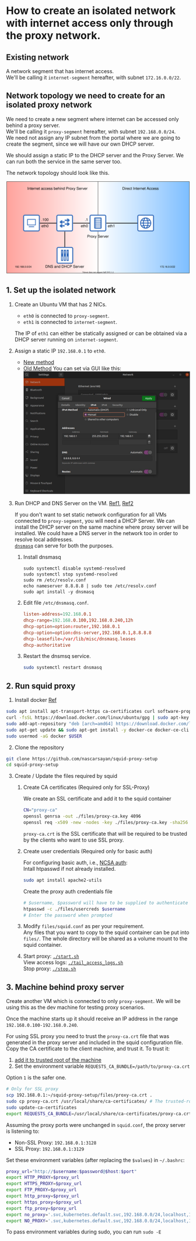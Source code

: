 # How to create an isolated network with internet access only through the proxy network.

## Existing network

A network segment that has internet access.<br/>
We'll be calling it `internet-segment` hereafter, with subnet `172.16.0.0/22`.

## Network topology we need to create for an isolated proxy network

We need to create a new segment where internet can be accessed only behind a proxy server.<br/>
We'll be calling it `proxy-segment` hereafter, with subnet `192.168.0.0/24`.<br/>
We need not assign any IP subnet from the portal where we are going to create the segment,
since we will have our own DHCP server.

We should assign a static IP to the DHCP server and the Proxy Server. We can run both the service in the same server too.

The network topology should look like this.

![Network Topology](./assets/topology.svg)

## 1. Set up the isolated network

1.  Create an Ubuntu VM that has 2 NICs.
    - `eth0` is connected to `proxy-segment`.
    - `eth1` is connected to `internet-segment`.

     The IP of `eth1` can either be statically assigned or can be obtained via a DHCP server running on `internet-segment`.

2.  Assign a static IP `192.168.0.1` to `eth0`.
    - [New method][1]
    - [Old Method][2]
    You can set via GUI like this:
    ![Static IP](./assets/static-ip.jpg)

3.  Run DHCP and DNS Server on the VM. [Ref1][3], [Ref2][4]
    
    If you don't want to set static network configuration for all VMs connected to `proxy-segment`, you will need a DHCP Server. We can install the DHCP server on the same machine where proxy server will be installed. We could have a DNS server in the network too in order to resolve local addresses.<br/>
    [`dnsmasq`][dnsmasq_arch] can serve for both the purposes.

    1.  Install dnsmasq
        ```
        sudo systemctl disable systemd-resolved
        sudo systemctl stop systemd-resolved
        sudo rm /etc/resolv.conf
        echo nameserver 8.8.8.8 | sudo tee /etc/resolv.conf
        sudo apt install -y dnsmasq
        ```
      
    2.  Edit file `/etc/dnsmasq.conf`.
        ```conf
        listen-address=192.168.0.1
        dhcp-range=192.168.0.100,192.168.0.240,12h
        dhcp-option=option:router,192.168.0.1
        dhcp-option=option:dns-server,192.168.0.1,8.8.8.8
        dhcp-leasefile=/var/lib/misc/dnsmasq.leases
        dhcp-authoritative
        ```
    
    4.  Restart the dnsmsq service.
        ```bash
        sudo systemctl restart dnsmasq
        ```

## 2. Run squid proxy

1. Install docker [Ref][5]

```bash
sudo apt install apt-transport-https ca-certificates curl software-properties-common
curl -fsSL https://download.docker.com/linux/ubuntu/gpg | sudo apt-key add -
sudo add-apt-repository "deb [arch=amd64] https://download.docker.com/linux/ubuntu $(lsb_release -cs) stable"
sudo apt-get update && sudo apt-get install -y docker-ce docker-ce-cli containerd.io
sudo usermod -aG docker $USER
```

2. Clone the repository

```bash
git clone https://github.com/nascarsayan/squid-proxy-setup
cd squid-proxy-setup
```

3. Create / Update the files required by squid

    1.  Create CA certificates (Required only for SSL-Proxy)

        We create an SSL certificate and add it to the squid container
        ```bash
        CN="proxy-ca"
        openssl genrsa -out ./files/proxy-ca.key 4096
        openssl req -x509 -new -nodes -key ./files/proxy-ca.key -sha256 -subj "/C=US/ST=CA/CN=$CN" -days 1024 -out ./files/proxy-ca.crt
        ```
        `proxy-ca.crt` is the SSL certificate that will be required to be trusted by the clients who want to use SSL proxy.
    
    2.  Create user credentials (Required only for basic auth)

        For configuring basic auth, i.e., [NCSA auth][6]:<br/>
        Intall htpasswd if not already installed.
        ```bash
        sudo apt install apache2-utils
        ```

        Create the proxy auth credentials file
        ```bash
        # $username, $password will have to be supplied to authenticate to the proxy server
        htpasswd -c ./files/usercreds $username
        # Enter the password when prompted
        ```

    3.  Modify `files/squid.conf` as per your requirement.<br/>
        Any files that you want to copy to the squid container can be put into `files/`.
        The whole directory will be shared as a volume mount to the squid container.

    4.  Start proxy: [`./start.sh`](./start.sh)<br/>
        View access logs: [`./tail_access_logs.sh`](./tail_access_logs.sh)<br/>
        Stop proxy: [`./stop.sh`](./stop.sh)<br/>
    

## 3. Machine behind proxy server

Create another VM which is connected to only `proxy-segment`. We will be using this as the dev machine for testing proxy scenarios.

Once the machine starts up it should receive an IP address in the range `192.168.0.100-192.168.0.240`.

For using SSL proxy you need to trust the `proxy-ca.crt` file that was generated in the proxy server and included in the squid configuration file.
Copy the CA certificate to the client machine, and trust it. To trust it:
  1. [add it to trusted root of the machine][5]
  2. Set the environment variable `REQUESTS_CA_BUNDLE=/path/to/proxy-ca.crt`

Option `1` is the safer one.

```bash
# Only for SSL proxy
scp 192.168.0.1:~/squid-proxy-setup/files/proxy-ca.crt .
sudo cp proxy-ca.crt /usr/local/share/ca-certificates/ # The trusted-root path can be different, depending on the Linux distro. Check [this link][5]
sudo update-ca-certificates
export REQUESTS_CA_BUNDLE=/usr/local/share/ca-certificates/proxy-ca.crt
```

Assuming the proxy ports were unchanged in `squid.conf`, the proxy server is listening to:
- Non-SSL Proxy: `192.168.0.1:3128`
- SSL Proxy: `192.168.0.1:3129`

Set these environment variables (after replacing the `$values`) in `~/.bashrc`:
```bash
proxy_url="http://$username:$password@$host:$port"
export HTTP_PROXY=$proxy_url
export HTTPS_PROXY=$proxy_url
export FTP_PROXY=$proxy_url
export http_proxy=$proxy_url
export https_proxy=$proxy_url
export ftp_proxy=$proxy_url
export no_proxy='.svc,kubernetes.default.svc,192.168.0.0/24,localhost,127.0.0.0/8,10.96.0.0/12,10.244.0.0/16,10.224.0.0/16'
export NO_PROXY='.svc,kubernetes.default.svc,192.168.0.0/24,localhost,127.0.0.0/8,10.96.0.0/12,10.244.0.0/16,10.224.0.0/16'
```

To pass environment variables during sudo, you can run `sudo -E` 


[1]: https://linuxconfig.org/how-to-configure-static-ip-address-on-ubuntu-18-04-bionic-beaver-linux
[2]: https://www.tecmint.com/set-add-static-ip-address-in-linux/
[3]: https://computingforgeeks.com/install-and-configure-dnsmasq-on-ubuntu/
[4]: https://www.tecmint.com/setup-a-dns-dhcp-server-using-dnsmasq-on-centos-rhel/
[5]: https://www.digitalocean.com/community/tutorials/how-to-install-and-use-docker-on-ubuntu-20-04
[6]: http://en.wikipedia.org/wiki/NCSA_HTTPd
[7]: https://manuals.gfi.com/en/kerio/connect/content/server-configuration/ssl-certificates/adding-trusted-root-certificates-to-the-server-1605.html
[dnsmasq_arch]: https://wiki.archlinux.org/title/dnsmasq

<!-- 
    Alternative: Run DHCP Server on the VM.
    
    In case you do not want to set static network configuration for all VMs connected to `proxy-segment`, you will need a DHCP Server. We can install the DHCP server on the same machine where proxy server will be installed.

    1.  Install DHCP server
        ```
        sudo apt install isc-dhcp-server
        ```
      
    2.  Edit file `/etc/default/isc-dhcp-server`.
      
        Set INTERFACESv4 (or INTERFACES in older versions) to the interface name that is connected to `proxy-network`. The DHCP requests only coming to this interface will be served.
        ```
        INTERFACESv4="eth0"
        ```
    3.  Edit file `/etc/dhcp/dhcpd.conf`.
        ```conf
        # leave them as default
        default-lease-time 600;
        max-lease-time 7200;
        ddns-update-style none;

        # Add/update these configs.
        option domain-name-servers 192.168.0.1;
        subnet 192.168.0.0 netmask 255.255.255.0 {
          range 192.168.0.100 192.168.0.240; # Any section of the network.
          option routers 192.168.0.1; # The IP of this machine.
          option subnet-mask 255.255.255.0; # The subnet mask (/24).
        }
        ```
    
    4.  Start the DHCP service.
        ```bash
        sudo systemctl enable isc-dhcp-server
        sudo systemctl start isc-dhcp-server
        ``` 

## 3. Configure below rules for transparent proxy

The machine where we configure transparent proxy will have to be used
as the default gateway for the clients using transparent proxy.
We have to make this VM act as a router by enabling NAT.

- ### Enable ip forwarding
    open file "/etc/sysctl.conf" and uncomment below
    ```
    net.ipv4.ip_forward = 1
    ```
    Reload sysctl
    ```bash
    sudo sysctl -p /etc/sysctl.conf
    ```

- ### Set ip table NAT rules
    Check out this [tutorial][2] to get an idea of NAT and iptables.
    We are redirecting all the http and https traffic to the squid proxy server.
    ```bash
    # $iface : The interface connected to the private network. eg: eth0
    # $http_proxy_port = The proxy port for http (non-SSL proxy). eg: 3128
    # $https_proxy_port = The proxy port for https (SSL proxy). eg: 3129
    
    sudo iptables -t nat -A PREROUTING -i $iface -p tcp --dport 80 -j REDIRECT --to-port $http_proxy_port
    sudo iptables -t nat -A PREROUTING -i $iface -p tcp --dport 443 -j REDIRECT --to-port $https_proxy_port
    sudo iptables -t nat -A POSTROUTING -o $iface -p tcp -j MASQUERADE
    ```
    Use `iptables-persistent` to persist these rules; `sudo apt-get install iptables-persistent`

[2]: https://www.karlrupp.net/en/computer/nat_tutorial

-->
